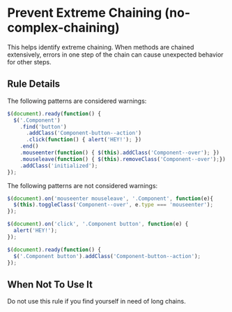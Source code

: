 # Prevent Extreme Chaining (no-complex-chaining)

This helps identify extreme chaining. When methods are chained extensively, errors in one step of the chain can cause unexpected behavior for other steps.

## Rule Details

The following patterns are considered warnings:

```js
$(document).ready(function() {
  $('.Component')
    .find('button')
      .addClass('Component-button--action')
      .click(function() { alert('HEY!'); })
    .end()
    .mouseenter(function() { $(this).addClass('Component--over'); })
    .mouseleave(function() { $(this).removeClass('Component--over');})
    .addClass('initialized');
});
```

The following patterns are not considered warnings:

```js
$(document).on('mouseenter mouseleave', '.Component', function(e){
  $(this).toggleClass('Component--over', e.type === 'mouseenter');
});

$(document).on('click', '.Component button', function(e) {
  alert('HEY!');
});

$(document).ready(function() {
  $('.Component button').addClass('Component-button--action');
});
```

## When Not To Use It

Do not use this rule if you find yourself in need of long chains.
